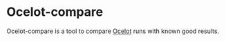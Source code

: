 # Ocelot-compare

Ocelot-compare is a tool to compare [Ocelot](https://ocelot.space) runs with known good results.
